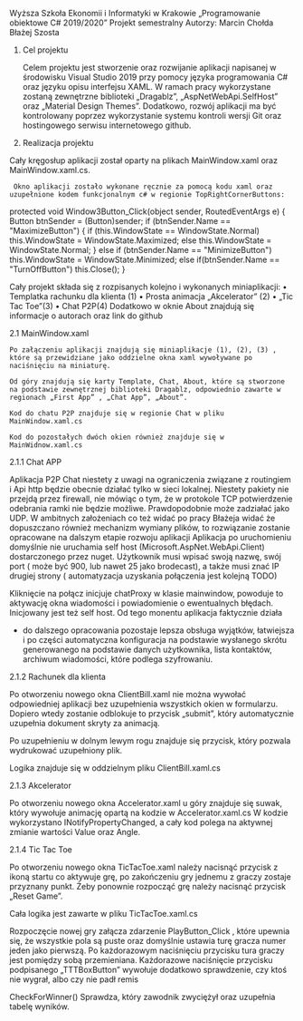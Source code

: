  Wyższa Szkoła Ekonomii i Informatyki w Krakowie
„Programowanie obiektowe C# 2019/2020”
Projekt semestralny
Autorzy:
Marcin Chołda
Błażej Szosta 


1. Cel projektu

	Celem projektu jest stworzenie oraz rozwijanie aplikacji napisanej w środowisku Visual Studio 2019 przy pomocy języka programowania C#  oraz języku opisu interfejsu XAML. W ramach pracy wykorzystane zostaną zewnętrzne biblioteki „Dragablz”, „AspNetWebApi.SelfHost” oraz „Material Design Themes”. Dodatkowo, rozwój aplikacji ma być kontrolowany poprzez wykorzystanie systemu kontroli wersji Git oraz hostingowego serwisu internetowego github.

2. Realizacja projektu 

Cały kręgosłup aplikacji został oparty na plikach MainWindow.xaml oraz MainWindow.xaml.cs. 

   
     Okno aplikacji zostało wykonane ręcznie za pomocą kodu xaml oraz uzupełnione kodem funkcjonalnym c# w regionie TopRightCornerButtons:

protected void Window3Button_Click(object sender, RoutedEventArgs e)
        {
            Button btnSender = (Button)sender;
            if (btnSender.Name == "MaximizeButton")
            {
                if (this.WindowState == WindowState.Normal)
                    this.WindowState = WindowState.Maximized;
                else
                    this.WindowState = WindowState.Normal;
            }
            else if (btnSender.Name == "MinimizeButton")
                this.WindowState = WindowState.Minimized;
            else if(btnSender.Name == "TurnOffButton")
                this.Close();
        }



Cały projekt składa się z rozpisanych kolejno i wykonanych miniaplikacji:
•	Templatka rachunku dla klienta (1)
•	Prosta animacja „Akcelerator” (2)
•	„Tic Tac Toe”(3)
•	Chat P2P(4)
Dodatkowo w oknie About znajdują się informacje o autorach oraz link do github 

2.1 MainWindow.xaml
	
	Po załączeniu aplikacji znajdują się miniaplikacje (1), (2), (3) , które są przewidziane jako oddzielne okna xaml wywoływane po naciśnięciu na miniaturę.

	Od góry znajdują się karty Template, Chat, About, które są stworzone na podstawie zewnętrznej biblioteki Dragablz, odpowiednio zawarte w regionach „First App” , „Chat App”, „About”.

	Kod do chatu P2P znajduje się w regionie Chat w pliku MainWindow.xaml.cs
	
	Kod do pozostałych dwóch okien również znajduje się w MainWidnow.xaml.cs

2.1.1 Chat APP

Aplikacja P2P Chat niestety z uwagi na ograniczenia związane z routingiem i Api http będzie obecnie działać tylko w sieci lokalnej.  Niestety pakiety nie przejdą przez firewall, nie mówiąc o tym, że w protokole TCP potwierdzenie odebrania ramki nie będzie możliwe. Prawdopodobnie może zadziałać jako UDP.
	W ambitnych założeniach co też widać po pracy Błażeja widać że dopuszczano również mechanizm wymiany plików, to rozwiązanie zostanie opracowane na dalszym etapie rozwoju aplikacji
	Aplikacja po uruchomieniu domyślnie nie uruchamia self host (Microsoft.AspNet.WebApi.Client) dostarczonego przez nuget. Użytkownik musi wpisać swoją nazwę, swój port ( może być 900, lub nawet 25 jako brodecast), a także musi znać IP drugiej strony ( automatyzacja uzyskania połączenia jest kolejną TODO) 

Kliknięcie na połącz inicjuje chatProxy w klasie mainwindow, powoduje to aktywację okna wiadomości i powiadomienie o ewentualnych błędach. Inicjowany jest też self host.  Od tego monentu aplikacja faktycznie działa 

- do dalszego opracowania pozostaje lepsza obsługa wyjątków, łatwiejsza i po części automatyczna konfiguracja na podstawie wysłanego skrótu generowanego na podstawie danych użytkownika, lista kontaktów, archiwum wiadomości, które podlega szyfrowaniu.

2.1.2 Rachunek dla klienta

Po otworzeniu nowego okna ClientBill.xaml nie można wywołać odpowiedniej aplikacji bez  uzupełnienia wszystkich okien w formularzu.
Dopiero wtedy zostanie odblokuje to przycisk „submit”, który automatycznie uzupełnia dokument skryty za animacją.

Po uzupełnieniu w dolnym lewym rogu znajduje się przycisk, który pozwala wydrukować uzupełniony plik.

Logika znajduje się w oddzielnym pliku ClientBill.xaml.cs

2.1.3 Akcelerator

Po otworzeniu nowego okna  Accelerator.xaml  u góry znajduje się suwak, który wywołuje animację opartą na kodzie w Accelerator.xaml.cs
W kodzie wykorzystano INotifyPropertyChanged, a cały kod polega na aktywnej zmianie wartości Value oraz Angle.

2.1.4 Tic Tac Toe

Po otworzeniu nowego okna TicTacToe.xaml należy nacisnąć przycisk z ikoną startu co aktywuje grę, po zakończeniu gry jednemu z graczy zostaje przyznany punkt. Żeby ponownie rozpocząć  grę należy nacisnąć przycisk „Reset Game”.

Cała logika jest zawarte w pliku TicTacToe.xaml.cs 

Rozpoczęcie nowej gry załącza zdarzenie PlayButton_Click , które upewnia się, że wszystkie pola są puste oraz domyślnie ustawia turę gracza numer jeden jako pierwszą.
Po każdorazowym naciśnięciu przycisku tura graczy jest pomiędzy sobą przemieniana.
Każdorazowe naciśnięcie przycisku podpisanego  „TTTBoxButton” wywołuje dodatkowo sprawdzenie, czy ktoś nie wygrał, albo czy nie padł remis

CheckForWinner() Sprawdza, który zawodnik zwyciężył oraz uzupełnia tabelę wyników. 


